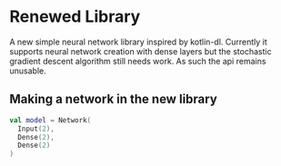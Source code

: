 # Renewed Library
A new simple neural network library inspired by kotlin-dl.
Currently it supports neural network creation with dense layers but the stochastic gradient descent algorithm still needs work. As such the api remains unusable.

## Making a network in the new library
```kotlin
val model = Network(
  Input(2),
  Dense(2),
  Dense(2)
)
```
